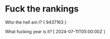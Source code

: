 # Fuck the rankings

Who the hell am I?
{ 9437163 }

What fucking year is it?
[ 2024-07-11T05:00:00Z ]

